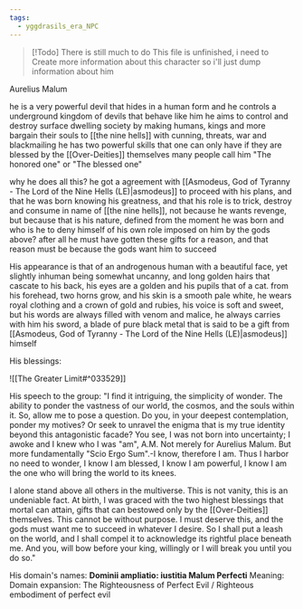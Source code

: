 ```yaml
---
tags:
  - yggdrasils_era_NPC
---
```

> [!Todo] There is still much to do
> This file is unfinished, i need to Create more information about this character so i'll just dump information about him

Aurelius Malum

he is a very powerful devil that hides in a human form and he controls a underground kingdom of devils that behave like him 
he aims to control and destroy surface dwelling society by making humans, kings and more bargain their souls to [[the nine hells]] with cunning, threats, war and blackmailing 
he has two powerful skills that one can only have if they are blessed by the [[Over-Deities]] themselves many people call him "The honored one" or "The blessed one"

why he does all this?  he got a agreement with [[Asmodeus, God of Tyranny - The Lord of the Nine Hells (LE)|asmodeus]] to proceed with his plans, and that he was born knowing his greatness, and that his role is to trick, destroy and consume in name of [[the nine hells]], not because he wants revenge, but because that is his nature, defined from the moment he was born and who is he to deny himself of his own role imposed on him by the gods above? after all he must have gotten these gifts for a reason, and that reason must be because the gods want him to succeed

His appearance is that of an androgenous human with a beautiful face, yet slightly inhuman being somewhat uncanny, and long golden hairs that cascate to his back, his eyes are a golden and his pupils that of a cat. from his forehead, two horns grow, and his skin is a smooth pale white, he wears royal clothing and a crown of gold and rubies, his voice is soft and sweet, but his words are always filled with venom and malice, he always carries with him his sword, a blade of pure black metal that is said to be a gift from [[Asmodeus, God of Tyranny - The Lord of the Nine Hells (LE)|asmodeus]] himself

His blessings:

![[The Greater Limit#^033529]]

His speech to the group: 
"I find it intriguing, the simplicity of wonder. The ability to ponder the vastness of our world, the cosmos, and the souls within it. So, allow me to pose a question. Do you, in your deepest contemplation, ponder my motives? Or seek to unravel the enigma that is my true identity beyond this antagonistic facade? You see, I was not born into uncertainty; I awoke and I knew who I was "am", A.M. Not merely for Aurelius Malum. But more fundamentally "Scio Ergo Sum".-I know, therefore I am. Thus I harbor no need to wonder, I know I am blessed, I know I am powerful, I know I am the one who will bring the world to its knees.

I alone stand above all others in the multiverse. This is not vanity, this is an undeniable fact. At birth, I was graced with the two highest blessings that mortal can attain, gifts that can bestowed only by the [[Over-Deities]] themselves. This cannot be without purpose. I must deserve this, and the gods must want me to succeed in whatever I desire. So I shall put a leash on the world, and I shall compel it to acknowledge its rightful place beneath me. And you, will bow before your king, willingly or I will break you until you do so."

His domain's names: 
**Dominii ampliatio: iustitia Malum Perfecti** Meaning: Domain expansion: The Righteousness of Perfect Evil / Righteous embodiment of perfect evil
